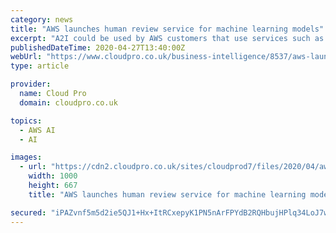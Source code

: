 ```yaml
---
category: news
title: "AWS launches human review service for machine learning models"
excerpt: "A2I could be used by AWS customers that use services such as Amazon SageMaker, Amazon Rekognition or Amazon Textract, which are often used in critical and sensitive cases that need often need ..."
publishedDateTime: 2020-04-27T13:40:00Z
webUrl: "https://www.cloudpro.co.uk/business-intelligence/8537/aws-launches-human-review-service-for-machine-learning-models"
type: article

provider:
  name: Cloud Pro
  domain: cloudpro.co.uk

topics:
  - AWS AI
  - AI

images:
  - url: "https://cdn2.cloudpro.co.uk/sites/cloudprod7/files/2020/04/awssignatairport.jpg"
    width: 1000
    height: 667
    title: "AWS launches human review service for machine learning models"

secured: "iPAZvnf5m5d2ie5QJ1+Hx+ItRCxepyK1PN5nArFPYdB2RQHbujHPlq34LoJ7w3BREwPEIRmD0SJd3VJn0bSL+FEV3Hz6D6+qc4w71vkCtM2GDJPujeSq8DjycnV5oWfKs17zF3q75CI/UHbn4kh+KcWDGZfLUkRwMcDBvzHDTZIUNnnpgvpXe9unPj4/Mgw26L/TMIscuyQYWxvhialf+3r/VaUwimWVC4h66Gfi7oOgS877p78Fk8bom3e/wmUXyjtWyl3IHSGF/7vYXPrBUqONd2LQEFRt1pu4Hb/+2DaeQS5qBLbWfhM+sJn+dDvQ;PuNVF313EwTCFRlJxy/2KQ=="
---
```


